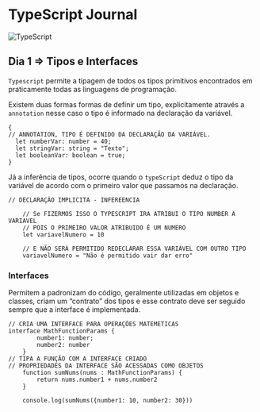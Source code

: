 # TypeScript Journal

![TypeScript](https://img.shields.io/badge/typescript-%23007ACC.svg?style=for-the-badge&logo=typescript&logoColor=white)

## Dia 1 ⇒ Tipos e Interfaces

`Typescript` permite a tipagem de todos os tipos primitivos encontrados em praticamente todas as linguagens de programação.

Existem duas formas formas de definir um tipo, explicitamente através a `annotation`  nesse caso o tipo é informado na declaração da variável.

```tsx
{
// ANNOTATION, TIPO É DEFINIDO DA DECLARAÇÃO DA VARIÁVEL.
  let numberVar: number = 40;
  let stringVar: string = "Texto";
  let booleanVar: boolean = true;
}
```

Já a inferência de tipos, ocorre quando o `typeScript` deduz o tipo da variável de acordo com o primeiro valor que passamos na declaração.

```tsx
// DECLARAÇÃO IMPLICITA - INFEREENCIA

    // Se FIZERMOS ISSO O TYPESCRIPT IRA ATRIBUI O TIPO NUMBER A VARIAVEL
    // POIS O PRIMEIRO VALOR ATRIBUIDO É UM NUMERO
    let variavelNumero = 10

    // E NÃO SERÁ PERMITIDO REDECLARAR ESSA VARIÁVEL COM OUTRO TIPO
    variavelNumero = "Não é permitido vair dar erro"
```

### Interfaces

Permitem a padronizam do código, geralmente utilizadas em objetos e classes, criam um “contrato” dos tipos e esse contrato deve ser seguido sempre que a interface é implementada. 

```tsx
// CRIA UMA INTERFACE PARA OPERAÇÕES MATEMETICAS
interface MathFunctionParams {
        number1: number;
        number2: number
    }
// TIPA A FUNÇÃO COM A INTERFACE CRIADO
// PROPRIEDADES DA INTERFACE SÃO ACESSADAS COMO OBJETOS
    function sumNums(nums : MathFunctionParams) {
        return nums.number1 + nums.number2
    }

    console.log(sumNums({number1: 10, number2: 30}))
```
